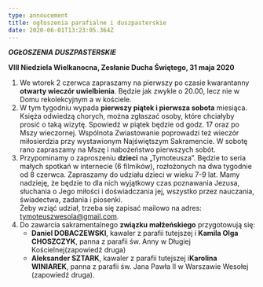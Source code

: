```yaml
---
type: annoucement
title: ogłoszenia parafialne i duszpasterskie
date: 2020-06-01T13:23:05.364Z
---
```


**_OGŁOSZENIA DUSZPASTERSKIE_**

**VIII Niedziela Wielkanocna, Zesłanie Ducha Świętego, 31 maja 2020**

1. We wtorek 2 czerwca zapraszamy na pierwszy po czasie kwarantanny **otwarty wieczór uwielbienia**. Będzie jak zwykle o 20.00, lecz nie w Domu rekolekcyjnym a w kościele.
2. W tym tygodniu wypada **pierwszy piątek i pierwsza sobota** miesiąca. Księża odwiedzą chorych, można zgłaszać osoby, które chciałyby prosić o taką wizytę. Spowiedź w piątek będzie od godz. 17 oraz po Mszy wieczornej. Wspólnota Zwiastowanie poprowadzi też wieczór miłosierdzia przy wystawionym Najświętszym Sakramencie. W sobotę rano zapraszamy na Mszę i nabożeństwo pierwszych sobót.
3. Przypominamy o zaproszeniu **dzieci** na „Tymoteusza”. Będzie to seria małych spotkań w internecie (6 filmików), rozłożonych na dwa tygodnie od 8 czerwca. Zapraszamy do udziału dzieci w wieku 7-9 lat. Mamy nadzieję, że będzie to dla nich wyjątkowy czas poznawania Jezusa, słuchania o Jego miłości i doświadczania jej, wszystko przez nauczania, świadectwa, zadania i piosenki.\
   Żeby wziąć udział, trzeba się zapisać mailowo na adres: [tymoteuszwesola@gmail.com](mailto:tymoteuszwesola@gmail.com).
4. Do zawarcia sakramentalnego **związku małżeńskiego** przygotowują się:
   - **Daniel DOBACZEWSKI**, kawaler z parafii tutejszej i **Kamila Olga CHOSZCZYK**, panna z parafii św. Anny w Długiej Kościelnej(zapowiedź druga)
   - **Aleksander SZTARK**, kawaler z parafii tutejszej i**Karolina WINIAREK**, panna z parafii św. Jana Pawła II w Warszawie Wesołej (zapowiedź druga).
